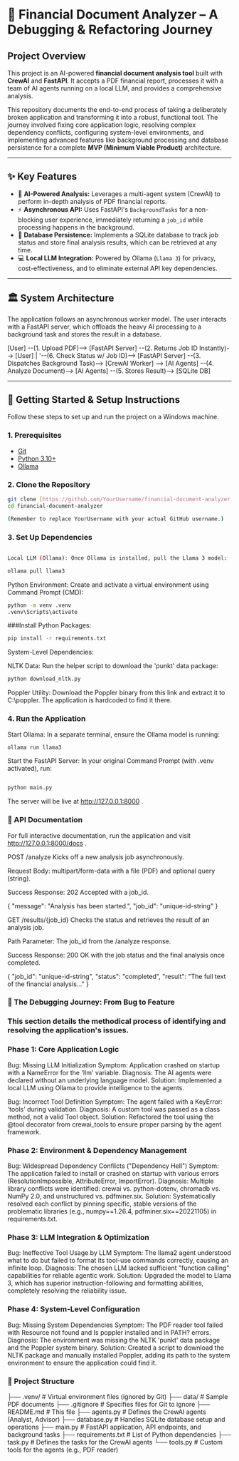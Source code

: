 # 🚀 Financial Document Analyzer – A Debugging & Refactoring Journey

## Project Overview

This project is an AI-powered **financial document analysis tool** built with **CrewAI** and **FastAPI**. It accepts a PDF financial report, processes it with a team of AI agents running on a local LLM, and provides a comprehensive analysis.

This repository documents the end-to-end process of taking a deliberately broken application and transforming it into a robust, functional tool. The journey involved fixing core application logic, resolving complex dependency conflicts, configuring system-level environments, and implementing advanced features like background processing and database persistence for a complete **MVP (Minimum Viable Product)** architecture.

---

## ✨ Key Features

- 🧠 **AI-Powered Analysis:** Leverages a multi-agent system (CrewAI) to perform in-depth analysis of PDF financial reports.  
- ⚡ **Asynchronous API:** Uses FastAPI's `BackgroundTasks` for a non-blocking user experience, immediately returning a `job_id` while processing happens in the background.  
- 💾 **Database Persistence:** Implements a SQLite database to track job status and store final analysis results, which can be retrieved at any time.  
- 💻 **Local LLM Integration:** Powered by Ollama (`Llama 3`) for privacy, cost-effectiveness, and to eliminate external API key dependencies.  

---

## 🏛️ System Architecture

The application follows an asynchronous worker model. The user interacts with a FastAPI server, which offloads the heavy AI processing to a background task and stores the result in a database.

[User] --(1. Upload PDF)--> [FastAPI Server] --(2. Returns Job ID Instantly)--> [User]
     |
     '--(6. Check Status w/ Job ID)--> [FastAPI Server] --(3. Dispatches Background Task)--> [CrewAI Worker] --> [AI Agents] --(4. Analyze Document)--> [AI Agents] --(5. Stores Result)--> [SQLite DB]


---

## 🚀 Getting Started & Setup Instructions

Follow these steps to set up and run the project on a Windows machine.

### 1. Prerequisites
- [Git](https://git-scm.com/downloads)  
- [Python 3.10+](https://www.python.org/downloads/)  
- [Ollama](https://ollama.com)  

### 2. Clone the Repository
```bash
git clone [https://github.com/YourUsername/financial-document-analyzer.git](https://github.com/YourUsername/financial-document-analyzer.git)
cd financial-document-analyzer

(Remember to replace YourUsername with your actual GitHub username.)

```
### 3. Set Up Dependencies
```bash

Local LLM (Ollama): Once Ollama is installed, pull the Llama 3 model:

ollama pull llama3
```

Python Environment: Create and activate a virtual environment using Command Prompt (CMD):
```bash
python -m venv .venv
.venv\Scripts\activate
```

###Install Python Packages:
```bash
pip install -r requirements.txt
```

System-Level Dependencies:

NLTK Data: Run the helper script to download the 'punkt' data package:

```bash
python download_nltk.py
```


Poppler Utility: Download the Poppler binary from this link and extract it to C:\poppler. The application is hardcoded to find it there.

### 4. Run the Application

Start Ollama: In a separate terminal, ensure the Ollama model is running:
```bash
ollama run llama3
```

Start the FastAPI Server: In your original Command Prompt (with .venv activated), run:
```bash

python main.py
```


The server will be live at http://127.0.0.1:8000
.

### 📄 API Documentation

For full interactive documentation, run the application and visit http://127.0.0.1:8000/docs
.

POST /analyze
Kicks off a new analysis job asynchronously.

Request Body: multipart/form-data with a file (PDF) and optional query (string).

Success Response: 202 Accepted with a job_id.

{ "message": "Analysis has been started.", "job_id": "unique-id-string" }


GET /results/{job_id}
Checks the status and retrieves the result of an analysis job.

Path Parameter: The job_id from the /analyze response.

Success Response: 200 OK with the job status and the final analysis once completed.

{ "job_id": "unique-id-string", "status": "completed", "result": "The full text of the financial analysis..." }

### 🐞 The Debugging Journey: From Bug to Feature

### This section details the methodical process of identifying and resolving the application's issues.

 ### Phase 1: Core Application Logic

Bug: Missing LLM Initialization
Symptom: Application crashed on startup with a NameError for the 'llm' variable.
Diagnosis: The AI agents were declared without an underlying language model.
Solution: Implemented a local LLM using Ollama to provide intelligence to the agents.

Bug: Incorrect Tool Definition
Symptom: The agent failed with a KeyError: 'tools' during validation.
Diagnosis: A custom tool was passed as a class method, not a valid Tool object.
Solution: Refactored the tool using the @tool decorator from crewai_tools to ensure proper parsing by the agent framework.

### Phase 2: Environment & Dependency Management

Bug: Widespread Dependency Conflicts ("Dependency Hell")
Symptom: The application failed to install or crashed on startup with various errors (ResolutionImpossible, AttributeError, ImportError).
Diagnosis: Multiple library conflicts were identified: crewai vs. python-dotenv, chromadb vs. NumPy 2.0, and unstructured vs. pdfminer.six.
Solution: Systematically resolved each conflict by pinning specific, stable versions of the problematic libraries (e.g., numpy==1.26.4, pdfminer.six==20221105) in requirements.txt.

### Phase 3: LLM Integration & Optimization

Bug: Ineffective Tool Usage by LLM
Symptom: The llama2 agent understood what to do but failed to format its tool-use commands correctly, causing an infinite loop.
Diagnosis: The chosen LLM lacked sufficient "function calling" capabilities for reliable agentic work.
Solution: Upgraded the model to Llama 3, which has superior instruction-following and formatting abilities, completely resolving the reliability issue.

### Phase 4: System-Level Configuration

Bug: Missing System Dependencies
Symptom: The PDF reader tool failed with Resource not found and Is poppler installed and in PATH? errors.
Diagnosis: The environment was missing the NLTK 'punkt' data package and the Poppler system binary.
Solution: Created a script to download the NLTK package and manually installed Poppler, adding its path to the system environment to ensure the application could find it.

### 📂 Project Structure
├── .venv/              # Virtual environment files (ignored by Git)
├── data/               # Sample PDF documents
├── .gitignore          # Specifies files for Git to ignore
├── README.md           # This file
├── agents.py           # Defines the CrewAI agents (Analyst, Advisor)
├── database.py         # Handles SQLite database setup and operations
├── main.py             # FastAPI application, API endpoints, and background tasks
├── requirements.txt    # List of Python dependencies
├── task.py             # Defines the tasks for the CrewAI agents
└── tools.py            # Custom tools for the agents (e.g., PDF reader)

